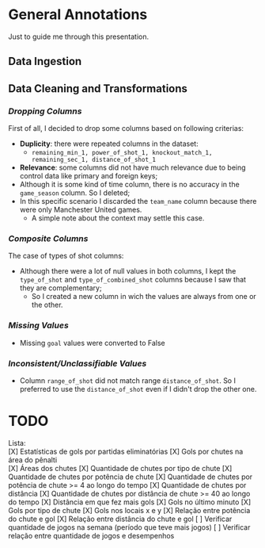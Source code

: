 # General Annotations
Just to guide me through this presentation.

## Data Ingestion

## Data Cleaning and Transformations

### *Dropping Columns*  
First of all, I decided to drop some columns based on following criterias:
- **Duplicity**: there were repeated columns in the dataset:
  - `remaining_min_1, power_of_shot_1, knockout_match_1, remaining_sec_1, distance_of_shot_1`
- **Relevance**: some columns did not have much relevance due to being control data like primary and foreign keys;
- Although it is some kind of time column, there is no accuracy in the `game_season` column. So I deleted;
- In this specific scenario I discarded the `team_name` column because there were only Manchester United games.
  - A simple note about the context may settle this case.

### *Composite Columns*  
The case of types of shot columns:
- Although there were a lot of null values in both columns, I kept the `type_of_shot` and `type_of_combined_shot` columns because I saw that they are complementary;
  - So I created a new column in wich the values are always from one or the other.

### *Missing Values*  
- Missing `goal` values were converted to False
<!-- - Missing `game season` values were calculated from `date of game`.
  - Records that did not had `game_season` and `day_of_game` where deleted. -->

### *Inconsistent/Unclassifiable Values*
- Column `range_of_shot` did not match range `distance_of_shot`. So I preferred to use the `distance_of_shot` even if I didn't drop the other one.


# TODO
Lista:  
[X] Estatísticas de gols por partidas eliminatórias
[X] Gols por chutes na área do pênalti  
[X] Áreas dos chutes <!-- Profiling -->
[X] Quantidade de chutes por tipo de chute <!-- Profiling -->
[X] Quantidade de chutes por potência de chute <!-- Profiling -->
[X] Quantidade de chutes por potência de chute >= 4 ao longo do tempo
[X] Quantidade de chutes por distância <!-- Profiling -->
[X] Quantidade de chutes por distância de chute >= 40 ao longo do tempo
[X] Distância em que fez mais gols
[X] Gols no último minuto
[X] Gols por tipo de chute
[X] Gols nos locais x e y
[X] Relação entre potência do chute e gol
[X] Relação entre distância do chute e gol
[ ] Verificar quantidade de jogos na semana (período que teve mais jogos)
[ ] Verificar relação entre quantidade de jogos e desempenhos